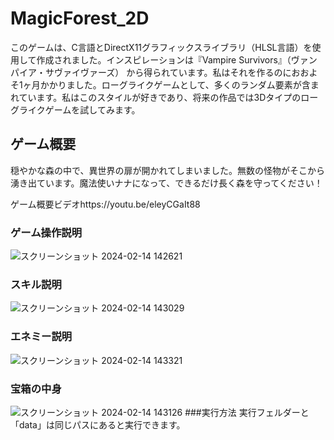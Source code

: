 # MagicForest_2D
このゲームは、C言語とDirectX11グラフィックスライブラリ（HLSL言語）を使用して作成されました。インスピレーションは『Vampire Survivors』（ヴァンパイア・サヴァイヴァーズ）
から得られています。私はそれを作るのにおおよそ1ヶ月かかりました。ローグライクゲームとして、多くのランダム要素が含まれています。私はこのスタイルが好きであり、将来の作品では3Dタイプのローグライクゲームを試してみます。

## ゲーム概要
穏やかな森の中で、異世界の扉が開かれてしまいました。無数の怪物がそこから湧き出ています。魔法使いナナになって、できるだけ長く森を守ってください！

ゲーム概要ビデオhttps://youtu.be/eleyCGaIt88

### ゲーム操作説明
![スクリーンショット 2024-02-14 142621](https://github.com/kola122/MagicForest_2D/assets/134193283/e15e775a-d954-40a0-8716-0d45c27b8a74)

### スキル説明
![スクリーンショット 2024-02-14 143029](https://github.com/kola122/MagicForest_2D/assets/134193283/4c010f2e-10c8-48d2-b584-2a34406e18ab)

### エネミー説明
![スクリーンショット 2024-02-14 143321](https://github.com/kola122/MagicForest_2D/assets/134193283/bd2cd71c-71cd-4fd5-b24e-7b154ea7eb90)

### 宝箱の中身
![スクリーンショット 2024-02-14 143126](https://github.com/kola122/MagicForest_2D/assets/134193283/80ea43fd-1558-49bd-8ae4-5ae0c5e79e17)
###実行方法
実行フェルダーと「data」は同じパスにあると実行できます。





